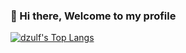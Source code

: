 ### 👋 Hi there, Welcome to my profile




<!-- ![dzulf's GitHub stats](https://github-readme-stats.vercel.app/api?username=dzulfiamien&show_icons=true&theme=tokyonight&hide_border=true) -->
[![dzulf's Top Langs](https://github-readme-stats.vercel.app/api/top-langs/?username=dzulfiamien&layout=compact&theme=tokyonight&hide_border=true)](https://github.com/dzulfiamien/github-readme-stats)
